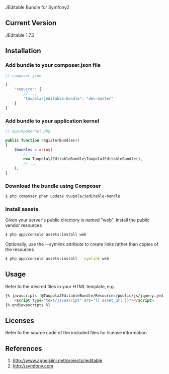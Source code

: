 JEditable Bundle for Symfony2

## Current Version

JEditable 1.7.3

## Installation

### Add bundle to your composer.json file

``` js
// composer.json

{
    "require": {
        // ...
        "tuupola/jeditable-bundle": "dev-master"
    }
}
```

### Add bundle to your application kernel

``` php
// app/AppKernel.php

public function registerBundles()
{
    $bundles = array(
        // ...
        new Tuupola\JEditableBundle\TuupolaJEditableBundle(),
        // ...
    );
}
```

### Download the bundle using Composer

``` bash
$ php composer.phar update tuupola/jeditable-bundle
```

### Install assets

Given your server's public directory is named "web", install the public vendor resources

``` bash
$ php app/console assets:install web
```

Optionally, use the --symlink attribute to create links rather than copies of the resources 

``` bash
$ php app/console assets:install --symlink web
```

## Usage

Refer to the desired files in your HTML template, e.g.

``` html
{% javascripts '@TuupolaJEditableBundle/Resources/public/js/jquery.jeditable.min.js' %}
    <script type="text/javascript" src="{{ asset_url }}"></script>
{% endjavascripts %}
```

## Licenses

Refer to the source code of the included files for license information

## References

1. http://www.appelsiini.net/projects/jeditable
2. http://symfony.com
